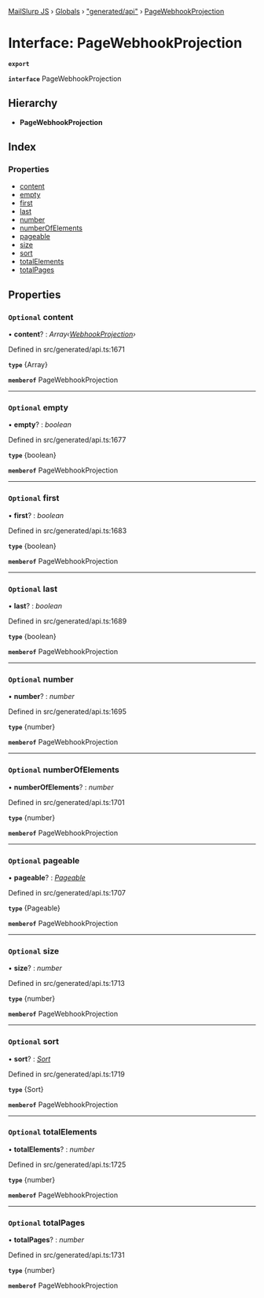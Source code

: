 [MailSlurp JS](../README.md) › [Globals](../globals.md) › ["generated/api"](../modules/_generated_api_.md) › [PageWebhookProjection](_generated_api_.pagewebhookprojection.md)

# Interface: PageWebhookProjection

**`export`** 

**`interface`** PageWebhookProjection

## Hierarchy

* **PageWebhookProjection**

## Index

### Properties

* [content](_generated_api_.pagewebhookprojection.md#optional-content)
* [empty](_generated_api_.pagewebhookprojection.md#optional-empty)
* [first](_generated_api_.pagewebhookprojection.md#optional-first)
* [last](_generated_api_.pagewebhookprojection.md#optional-last)
* [number](_generated_api_.pagewebhookprojection.md#optional-number)
* [numberOfElements](_generated_api_.pagewebhookprojection.md#optional-numberofelements)
* [pageable](_generated_api_.pagewebhookprojection.md#optional-pageable)
* [size](_generated_api_.pagewebhookprojection.md#optional-size)
* [sort](_generated_api_.pagewebhookprojection.md#optional-sort)
* [totalElements](_generated_api_.pagewebhookprojection.md#optional-totalelements)
* [totalPages](_generated_api_.pagewebhookprojection.md#optional-totalpages)

## Properties

### `Optional` content

• **content**? : *Array‹[WebhookProjection](_generated_api_.webhookprojection.md)›*

Defined in src/generated/api.ts:1671

**`type`** {Array<WebhookProjection>}

**`memberof`** PageWebhookProjection

___

### `Optional` empty

• **empty**? : *boolean*

Defined in src/generated/api.ts:1677

**`type`** {boolean}

**`memberof`** PageWebhookProjection

___

### `Optional` first

• **first**? : *boolean*

Defined in src/generated/api.ts:1683

**`type`** {boolean}

**`memberof`** PageWebhookProjection

___

### `Optional` last

• **last**? : *boolean*

Defined in src/generated/api.ts:1689

**`type`** {boolean}

**`memberof`** PageWebhookProjection

___

### `Optional` number

• **number**? : *number*

Defined in src/generated/api.ts:1695

**`type`** {number}

**`memberof`** PageWebhookProjection

___

### `Optional` numberOfElements

• **numberOfElements**? : *number*

Defined in src/generated/api.ts:1701

**`type`** {number}

**`memberof`** PageWebhookProjection

___

### `Optional` pageable

• **pageable**? : *[Pageable](_generated_api_.pageable.md)*

Defined in src/generated/api.ts:1707

**`type`** {Pageable}

**`memberof`** PageWebhookProjection

___

### `Optional` size

• **size**? : *number*

Defined in src/generated/api.ts:1713

**`type`** {number}

**`memberof`** PageWebhookProjection

___

### `Optional` sort

• **sort**? : *[Sort](_generated_api_.sort.md)*

Defined in src/generated/api.ts:1719

**`type`** {Sort}

**`memberof`** PageWebhookProjection

___

### `Optional` totalElements

• **totalElements**? : *number*

Defined in src/generated/api.ts:1725

**`type`** {number}

**`memberof`** PageWebhookProjection

___

### `Optional` totalPages

• **totalPages**? : *number*

Defined in src/generated/api.ts:1731

**`type`** {number}

**`memberof`** PageWebhookProjection
